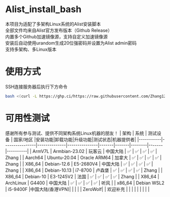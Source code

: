 # Alist_install_bash
本项目为适配了多架构Linux系统的Alist安装脚本<br>
全部文件均来自Alist官方发布版本（Github Release）<br>
内置多个Github加速镜像源，支持自定义加速镜像源<br>
安装后自动使用urandom生成20位强密码并设置为Alist admin密码<br>
支持多架构、多Linux版本<br>
# 使用方式
SSH连接服务器后执行下方命令<br>
```bash
bash <(curl -L https://ghp.ci/https://raw.githubusercontent.com/Zhang12334/Alist_install_bash/refs/heads/main/run.sh)
```
# 可用性测试
感谢所有参与测试、提供不同架构系统Linux机器的朋友！
| 架构      | 系统           | 测试设备    | 国家/地区     |安装功能|卸载功能|升级功能|测试状态|机器提供者|
|-----------|----------------|--------------|---------------|-------|-------|--------|-------|----------|
| ArmV7L    | Armbian-23.02  | 玩客云       | 中国大陆      | ✅    | ✅    | ✅    | ✅    | Zhang   |
| Aarch64   | Ubuntu-20.04   | Oracle ARM64 | 加拿大        | ✅    | ✅    | ✅    | ✅    | Zhang   |
| X86_64    | Debian-12.6    | E5-2680V4    | 中国大陆      | ✅    | ✅    | ✅    | ✅    | Zhang   |
| X86_64    | Debian-10.13   | i7-8700      | 卢森堡        | ✅    | ✅    | ✅    | ✅    | Zhang   |
| X86_64    | Debian-10      | E3-1245V2    | 法国          | ✅    | ✅    | ✅    | ✅    | Zhang   |
| X86_64    | ArchLinux      | G4400        | 中国大陆      | ✅    | ✅    | ✅    | ✅    | 听风    |
| x86_64    | Debian WSL2    | i5-9400F   |中国大陆(香港VPN)|        |       |        |       | ZeroWolf|
| 欢迎补充  |                |              |               |        |       |        |       |         |
